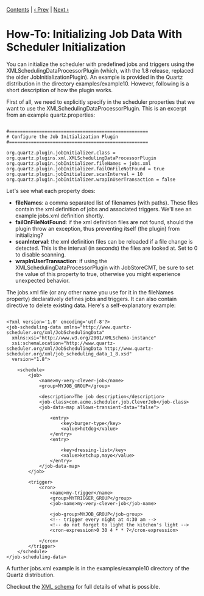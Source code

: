 
<div class="secNavPanel"><a href=".">Contents</a> | <a href="UpdateTrigger.html">&lsaquo;&nbsp;Prev</a> | <a href="ListJobs.html">Next&nbsp;&rsaquo;</a></div>





# How-To: Initializing Job Data With Scheduler Initialization

You can initialize the scheduler with predefined jobs and triggers using the XMLSchedulingDataProcessorPlugin (which, with the 1.8 release, replaced the older JobInitializationPlugin). An example is provided in the Quartz distribution in the directory examples/example10. However, following is a short description of how the plugin works.

First of all, we need to explicitly specify in the scheduler properties that we want to use the XMLSchedulingDataProcessorPlugin. This is an excerpt from an example quartz.properties:

<pre class="prettyprint highlight"><code class="language-java" data-lang="java">
#===================================================
# Configure the Job Initialization Plugin
#===================================================

org.quartz.plugin.jobInitializer.class = org.quartz.plugins.xml.XMLSchedulingDataProcessorPlugin
org.quartz.plugin.jobInitializer.fileNames = jobs.xml
org.quartz.plugin.jobInitializer.failOnFileNotFound = true
org.quartz.plugin.jobInitializer.scanInterval = 10
org.quartz.plugin.jobInitializer.wrapInUserTransaction = false
</code></pre>


Let's see what each property does:

+ **fileNames**: a comma separated list of filenames (with paths). These files contain the xml definition of jobs and associated triggers. We'll see an example jobs.xml definition shortly.
+ **failOnFileNotFound**: if the xml definition files are not found, should the plugin throw an exception, thus preventing itself (the plugin) from initializing?
+ **scanInterval**: the xml definition files can be reloaded if a file change is detected. This is the interval (in seconds) the files are looked at. Set to 0 to disable scanning.
+ **wrapInUserTransaction**: if using the XMLSchedulingDataProcessorPlugin with JobStoreCMT, be sure to set the value of this property to true, otherwise you might experience unexpected behavior.



The jobs.xml file (or any other name you use for it in the fileNames property) declaratively defines jobs and triggers. It can also contain directive to delete existing data.  Here's a self-explanatory example:


<pre class="prettyprint highlight"><code class="language-xml" data-lang="xml">
&lt;?xml version='1.0' encoding='utf-8'?&gt;
&lt;job-scheduling-data xmlns="http://www.quartz-scheduler.org/xml/JobSchedulingData"
  xmlns:xsi="http://www.w3.org/2001/XMLSchema-instance"
  xsi:schemaLocation="http://www.quartz-scheduler.org/xml/JobSchedulingData http://www.quartz-scheduler.org/xml/job_scheduling_data_1_8.xsd"
  version="1.8"&gt;

    &lt;schedule&gt;
        &lt;job&gt;
            &lt;name&gt;my-very-clever-job&lt;/name&gt;
            &lt;group&gt;MYJOB_GROUP&lt;/group&gt;

            &lt;description&gt;The job description&lt;/description&gt;
            &lt;job-class&gt;com.acme.scheduler.job.CleverJob&lt;/job-class&gt;
            &lt;job-data-map allows-transient-data="false"&gt;

                &lt;entry&gt;
                    &lt;key&gt;burger-type&lt;/key&gt;
                    &lt;value&gt;hotdog&lt;/value&gt;
                &lt;/entry&gt;
                &lt;entry&gt;

                    &lt;key&gt;dressing-list&lt;/key&gt;
                    &lt;value&gt;ketchup,mayo&lt;/value&gt;
                &lt;/entry&gt;
            &lt;/job-data-map&gt;
        &lt;/job&gt;

        &lt;trigger&gt;
            &lt;cron&gt;
                &lt;name&gt;my-trigger&lt;/name&gt;
                &lt;group&gt;MYTRIGGER_GROUP&lt;/group&gt;
                &lt;job-name&gt;my-very-clever-job&lt;/job-name&gt;

                &lt;job-group&gt;MYJOB_GROUP&lt;/job-group&gt;
                &lt;!-- trigger every night at 4:30 am --&gt;
                &lt;!-- do not forget to light the kitchen's light --&gt;
                &lt;cron-expression&gt;0 30 4 * * ?&lt;/cron-expression&gt;

            &lt;/cron&gt;
        &lt;/trigger&gt;
    &lt;/schedule&gt;
&lt;/job-scheduling-data&gt;
</code></pre>


A further jobs.xml example is in the examples/example10 directory of the Quartz distribution.

Checkout the <a href="http://www.quartz-scheduler.org/xml/job_scheduling_data_2_0.xsd">XML schema</a> for full details of what is possible.
